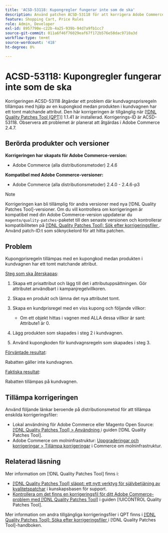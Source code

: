 ```yaml
---
title: 'ACSD-53118: Kupongregler fungerar inte som de ska'
description: Använd patchen ACSD-53118 för att korrigera Adobe Commerce-problemet där kundvagnsprisregeln tillämpas med hjälp av en kupongkod medan produkten i kundvagnen har ett tomt matchande attribut.
feature: Shopping Cart, Price Rules
role: Admin, Developer
exl-id: 8957790e-c22b-4a25-939b-94d7a9fb1cc7
source-git-commit: 011a6f46f76029eaf67f172b576e58dac9710a3d
workflow-type: tm+mt
source-wordcount: '418'
ht-degree: 0%

---
```


# ACSD-53118: Kupongregler fungerar inte som de ska

Korrigeringen ACSD-53118 åtgärdar ett problem där kundvagnsprisregeln tillämpas med hjälp av en kupongkod medan produkten i kundvagnen har ett tomt matchande attribut. Den här korrigeringen är tillgänglig när [[!DNL Quality Patches Tool (QPT)]](https://experienceleague.adobe.com/sv/docs/commerce-operations/tools/quality-patches-tool/quality-patches-tool-to-self-serve-quality-patches) 1.1.41 är installerad. Korrigerings-ID är ACSD-53118. Observera att problemet är planerat att åtgärdas i Adobe Commerce 2.4.7.

## Berörda produkter och versioner

**Korrigeringen har skapats för Adobe Commerce-version:**

* Adobe Commerce (alla distributionsmetoder) 2.4.6

**Kompatibel med Adobe Commerce-versioner:**

* Adobe Commerce (alla distributionsmetoder) 2.4.0 - 2.4.6-p3

>[!NOTE]
>
>Korrigeringen kan bli tillämplig för andra versioner med nya [!DNL Quality Patches Tool]-versioner. Om du vill kontrollera om korrigeringen är kompatibel med din Adobe Commerce-version uppdaterar du `magento/quality-patches`-paketet till den senaste versionen och kontrollerar kompatibiliteten på [[!DNL Quality Patches Tool]: Sök efter korrigeringsfiler ](https://experienceleague.adobe.com/tools/commerce-quality-patches/index.html?lang=sv-SE). Använd patch-ID:t som söknyckelord för att hitta patchen.

## Problem

Kupongprisregeln tillämpas med en kupongkod medan produkten i kundvagnen har ett tomt matchande attribut.

<u>Steg som ska återskapas</u>:

1. Skapa ett prisattribut och lägg till det i attributuppsättningen. Gör attributet användbart i kampanjregelvillkoren.
1. Skapa en produkt och lämna det nya attributet tomt.
1. Skapa en kundprisregel med en viss kupong och följande villkor:

   * Om ett objekt hittas i vagnen med ALLA dessa villkor är sant: Attribute1 är 0.

1. Lägg produkten som skapades i steg 2 i kundvagnen.
1. Använd kupongkoden för kundvagnsregeln som skapades i steg 3.

<u>Förväntade resultat</u>:

Rabatten gäller inte kundvagnen.

<u>Faktiska resultat</u>:

Rabatten tillämpas på kundvagnen.

## Tillämpa korrigeringen

Använd följande länkar beroende på distributionsmetod för att tillämpa enskilda korrigeringsfiler:

* Lokal användning för Adobe Commerce eller Magento Open Source: [[!DNL Quality Patches Tool] > Användning ](/help/tools/quality-patches-tool/usage.md) i guiden [!DNL Quality Patches Tool].
* Adobe Commerce om molninfrastruktur: [Uppgraderingar och korrigeringar > Tillämpa korrigeringar](https://experienceleague.adobe.com/docs/commerce-cloud-service/user-guide/develop/upgrade/apply-patches.html?lang=sv-SE) i Commerce om molninfrastruktur.

## Relaterad läsning

Mer information om [!DNL Quality Patches Tool] finns i:

* [[!DNL Quality Patches Tool] släppt: ett nytt verktyg för självbetjäning av kvalitetspatchar](https://experienceleague.adobe.com/sv/docs/commerce-operations/tools/quality-patches-tool/quality-patches-tool-to-self-serve-quality-patches) i kunskapsbasen för support.
* [Kontrollera om det finns en korrigeringsfil för ditt Adobe Commerce-problem med  [!DNL Quality Patches Tool]](/help/tools/quality-patches-tool/patches-available-in-qpt/check-patch-for-magento-issue-with-magento-quality-patches.md) i guiden [!UICONTROL Quality Patches Tool].


Mer information om andra tillgängliga korrigeringsfiler i QPT finns i [[!DNL Quality Patches Tool]: Söka efter korrigeringsfiler ](https://experienceleague.adobe.com/tools/commerce-quality-patches/index.html?lang=sv-SE) i [!DNL Quality Patches Tool]-handboken.
